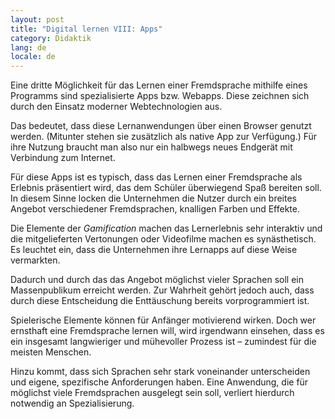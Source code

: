 ```yaml
---
layout: post
title: "Digital lernen VIII: Apps"
category: Didaktik
lang: de
locale: de
---
```


Eine dritte Möglichkeit für das Lernen einer Fremdsprache mithilfe eines Programms sind spezialisierte Apps bzw. Webapps.
Diese zeichnen sich durch den Einsatz moderner Webtechnologien aus.

Das bedeutet, dass diese Lernanwendungen über einen Browser genutzt werden. (Mitunter stehen sie zusätzlich als native App zur Verfügung.)
Für ihre Nutzung braucht man also nur ein halbwegs neues Endgerät mit Verbindung zum Internet.

Für diese Apps ist es typisch, dass das Lernen einer Fremdsprache als Erlebnis präsentiert wird, das dem Schüler überwiegend Spaß bereiten soll.
In diesem Sinne locken die Unternehmen die Nutzer durch ein breites Angebot verschiedener Fremdsprachen, knalligen Farben und Effekte.

Die Elemente der _Gamification_ machen das Lernerlebnis sehr interaktiv und die mitgelieferten Vertonungen oder Videofilme machen es synästhetisch.
Es leuchtet ein, dass die Unternehmen ihre Lernapps auf diese Weise vermarkten.

Dadurch und durch das das Angebot möglichst vieler Sprachen soll ein Massenpublikum erreicht werden.
Zur Wahrheit gehört jedoch auch, dass durch diese Entscheidung die Enttäuschung bereits vorprogrammiert ist.

Spielerische Elemente können für Anfänger motivierend wirken.
Doch wer ernsthaft eine Fremdsprache lernen will, wird irgendwann einsehen, dass es ein insgesamt langwieriger und mühevoller Prozess ist – zumindest für die meisten Menschen.

Hinzu kommt, dass sich Sprachen sehr stark voneinander unterscheiden und eigene, spezifische Anforderungen haben.
Eine Anwendung, die für möglichst viele Fremdsprachen ausgelegt sein soll, verliert hierdurch notwendig an Spezialisierung.

